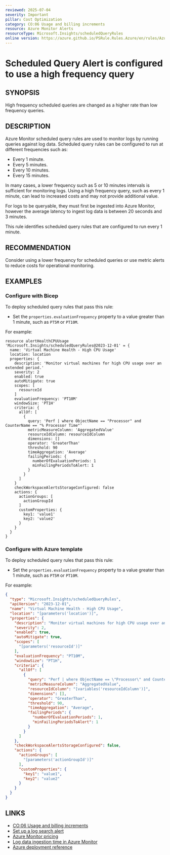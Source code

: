 ```yaml
---
reviewed: 2025-07-04
severity: Important
pillar: Cost Optimization
category: CO:06 Usage and billing increments
resource: Azure Monitor Alerts
resourceType: Microsoft.Insights/scheduledQueryRules
online version: https://azure.github.io/PSRule.Rules.Azure/en/rules/Azure.Alert.HighFrequencyQuery/
---
```


# Scheduled Query Alert is configured to use a high frequency query

## SYNOPSIS

High frequency scheduled queries are changed as a higher rate than low frequency queries.

## DESCRIPTION

Azure Monitor scheduled query rules are used to monitor logs by running queries against log data.
Scheduled query rules can be configured to run at different frequencies such as:

- Every 1 minute.
- Every 5 minutes.
- Every 10 minutes.
- Every 15 minutes.

In many cases, a lower frequency such as 5 or 10 minutes intervals is sufficient for monitoring logs.
Using a high frequency query, such as every 1 minute, can lead to increased costs and may not provide additional value.

For logs to be queryable, they must first be ingested into Azure Monitor,
however the average latency to ingest log data is between 20 seconds and 3 minutes.

This rule identifies scheduled query rules that are configured to run every 1 minute.

## RECOMMENDATION

Consider using a lower frequency for scheduled queries or use metric alerts to reduce costs for operational monitoring.

## EXAMPLES

### Configure with Bicep

To deploy scheduled query rules that pass this rule:

- Set the `properties.evaluationFrequency` property to a value greater than 1 minute, such as `PT5M` or `PT10M`.

For example:

```bicep
resource alertHealthCPUUsage 'Microsoft.Insights/scheduledQueryRules@2023-12-01' = {
  name: 'Virtual Machine Health - High CPU Usage'
  location: location
  properties: {
    description: 'Monitor virtual machines for high CPU usage over an extended period.'
    severity: 2
    enabled: true
    autoMitigate: true
    scopes: [
      resourceId
    ]
    evaluationFrequency: 'PT10M'
    windowSize: 'PT1H'
    criteria: {
      allOf: [
        {
          query: 'Perf | where ObjectName == "Processor" and CounterName == "% Processor Time"'
          metricMeasureColumn: 'AggregatedValue'
          resourceIdColumn: resourceIdColumn
          dimensions: []
          operator: 'GreaterThan'
          threshold: 90
          timeAggregation: 'Average'
          failingPeriods: {
            numberOfEvaluationPeriods: 1
            minFailingPeriodsToAlert: 1
          }
        }
      ]
    }
    checkWorkspaceAlertsStorageConfigured: false
    actions: {
      actionGroups: [
        actionGroupId
      ]
      customProperties: {
        key1: 'value1'
        key2: 'value2'
      }
    }
  }
}
```

<!-- external:avm avm/res/insights/scheduled-query-rule evaluationFrequency -->

### Configure with Azure template

To deploy scheduled query rules that pass this rule:

- Set the `properties.evaluationFrequency` property to a value greater than 1 minute, such as `PT5M` or `PT10M`.

For example:

```json
{
  "type": "Microsoft.Insights/scheduledQueryRules",
  "apiVersion": "2023-12-01",
  "name": "Virtual Machine Health - High CPU Usage",
  "location": "[parameters('location')]",
  "properties": {
    "description": "Monitor virtual machines for high CPU usage over an extended period.",
    "severity": 2,
    "enabled": true,
    "autoMitigate": true,
    "scopes": [
      "[parameters('resourceId')]"
    ],
    "evaluationFrequency": "PT10M",
    "windowSize": "PT1H",
    "criteria": {
      "allOf": [
        {
          "query": "Perf | where ObjectName == \"Processor\" and CounterName == \"% Processor Time\"",
          "metricMeasureColumn": "AggregatedValue",
          "resourceIdColumn": "[variables('resourceIdColumn')]",
          "dimensions": [],
          "operator": "GreaterThan",
          "threshold": 90,
          "timeAggregation": "Average",
          "failingPeriods": {
            "numberOfEvaluationPeriods": 1,
            "minFailingPeriodsToAlert": 1
          }
        }
      ]
    },
    "checkWorkspaceAlertsStorageConfigured": false,
    "actions": {
      "actionGroups": [
        "[parameters('actionGroupId')]"
      ],
      "customProperties": {
        "key1": "value1",
        "key2": "value2"
      }
    }
  }
}
```

## LINKS

- [CO:06 Usage and billing increments](https://learn.microsoft.com/azure/well-architected/cost-optimization/align-usage-to-billing-increments)
- [Set up a log search alert](https://learn.microsoft.com/azure/azure-monitor/alerts/alerts-create-log-alert-rule)
- [Azure Monitor pricing](https://azure.microsoft.com/pricing/details/monitor/)
- [Log data ingestion time in Azure Monitor](https://learn.microsoft.com/azure/azure-monitor/logs/data-ingestion-time)
- [Azure deployment reference](https://learn.microsoft.com/azure/templates/microsoft.insights/scheduledqueryrules)
